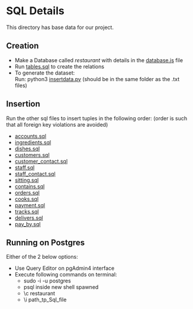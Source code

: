 # SQL Details  

This directory has base data for our project.  

## Creation  
- Make a Database called *restaurant* with details in the [database.js](../code/database.js) file
- Run [tables.sql](tables.sql) to create the relations
- To generate the dataset:  
Run: python3 [insertdata.py](insertdata.py) (should be in the same folder as the .txt files)
  
## Insertion  
Run the other sql files to insert tuples in the following order: (order is such that all foreign key violations are avoided)  
- [accounts.sql](accounts.sql)
- [ingredients.sql](ingredients.sql)
- [dishes.sql](dishes.sql)
- [customers.sql](customers.sql)
- [customer_contact.sql](customer_contact.sql)
- [staff.sql](staff.sql)
- [staff_contact.sql](staff_contact.sql)
- [sitting.sql](sitting.sql)
- [contains.sql](contains.sql)
- [orders.sql](orders.sql)
- [cooks.sql](cooks.sql)
- [payment.sql](payment.sql)
- [tracks.sql](tracks.sql)
- [delivers.sql](delivers.sql)
- [pay_by.sql](pay_by.sql)

## Running on Postgres  
Either of the 2 below options: 
- Use Query Editor on pgAdmin4 interface
- Execute following commands on terminal:
  - sudo -i -u postgres
  - psql inside new shell spawned
  - \c restaurant
  - \i path_tp_Sql_file
